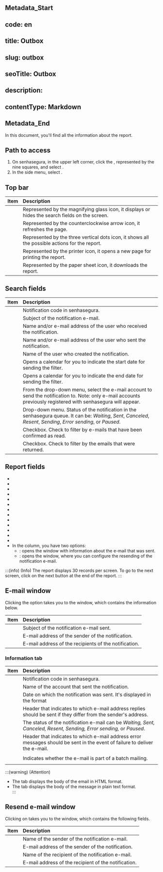 ## Metadata_Start 
## code: en
## title: Outbox 
## slug: outbox 
## seoTitle: Outbox 
## description:  
## contentType: Markdown 
## Metadata_End
In this document, you'll find all the information about the  report.

## Path to access

1. On senhasegura, in the upper left corner, click the , represented by the nine squares, and select .  
2. In the side menu, select .

## Top bar

| Item  | Description |
| :---- | :---- |
|  | Represented by the magnifying glass icon, it displays or hides the search fields on the screen. |
|  | Represented by the counterclockwise arrow icon, it refreshes the page. |
|  | Represented by the three vertical dots icon, it shows all the possible actions for the report. |
|  | Represented by the printer icon, it opens a new page for printing the report. |
|  | Represented by the paper sheet icon, it downloads the report. |

## Search fields

| Item | Description |
| :---- | :---- |
|  | Notification code in senhasegura. |
|  | Subject of the notification e-mail. |
|  | Name and/or e-mail address of the user who received the notification. |
|  | Name and/or e-mail address of the user who sent the notification. |
|  | Name of the user who created the notification. |
|  | Opens a calendar for you to indicate the start date for sending the filter. |
|  | Opens a calendar for you to indicate the end date for sending the filter. |
|  | From the drop-down menu, select the e-mail account to send the notification to. Note: only e-mail accounts previously registered with senhasegura will appear. |
|  | Drop-down menu. Status of the notification in the senhasegura queue. It can be: *Waiting*, *Sent*, *Canceled*, *Resent*, *Sending*, *Error sending*, or *Paused*. |
|  | Checkbox. Check to filter by e-mails that have been confirmed as read. |
|  | Checkbox. Check to filter by the emails that were returned. |

## Report fields

*   
*   
*   
*   
*   
*   
*   
*   
*   
*   
*   
*   
*   
* In the  column, you have two options:  
  * : opens the  window with information about the e-mail that was sent.  
  * : opens the  window, where you can configure the resending of the notification e-mail.

:::(info) (Info)
The report displays 30 records per screen. To go to the next screen, click on the next button at the end of the report.
:::

## E-mail window

Clicking the  option takes you to the  window, which contains the information below.

| Item | Description |
| :---- | :---- |
|  | Subject of the notification e-mail sent. |
|  | E-mail address of the sender of the notification. |
|  | E-mail address of the recipients of the notification. |

### Information tab

| Item | Description |
| :---- | :---- |
|  | Notification code in senhasegura. |
|  | Name of the account that sent the notification. |
|  | Date on which the notification was sent. It's displayed in the format  |
|  | Header that indicates to which e-mail address replies should be sent if they differ from the sender's address. |
|  | The status of the notification e-mail can be *Waiting, Sent, Canceled, Resent, Sending, Error sending,* or *Paused*. |
|  | Header that indicates to which e-mail address error messages should be sent in the event of failure to deliver the e-mail. |
|  |  |
|  | Indicates whether the e-mail is part of a batch mailing. |
|  |  |

:::(warning) (Attention)

- The  tab displays the body of the email in HTML format.  
- The  tab displays the body of the message in plain text format.  
  :::

## Resend e-mail window

Clicking on  takes you to the  window, which contains the following fields.

| Item | Description |
| :---- | :---- |
|  | Name of the sender of the notification e-mail. |
|  | E-mail address of the sender of the notification. |
|  | Name of the recipient of the notification e-mail. |
|  | E-mail address of the recipient of the notification. |

